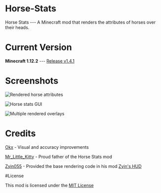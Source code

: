# Horse-Stats

Horse Stats --- A Minecraft mod that renders the attributes of horses over their heads.

# Current Version

__Minecraft 1.12.2__ --- [Release v1.4.1](https://github.com/okx-code/Horse-Stats/releases/tag/v1.4.1)

# Screenshots

![Rendered horse attributes](http://i.imgur.com/yRnxAaD.png)

![Horse stats GUI](http://imgur.com/taLc0N1.png)

![Multiple rendered overlays](http://imgur.com/OUaaVQr.png)

# Credits

[Okx](https://github.com/Okx) - Visual and accuracy improvements

[Mr_Little_Kitty](https://github.com/MrLittleKitty) - Proud father of the Horse Stats mod

[Zyin055](https://github.com/Zyin055) - Provided the base rendering code in his mod [Zyin's HUD](https://github.com/Zyin055/zyinhud)

#License
 
This mod is licensed under the [MIT License](https://github.com/okx-code/Horse-Stats/blob/master/LICENSE.txt)
